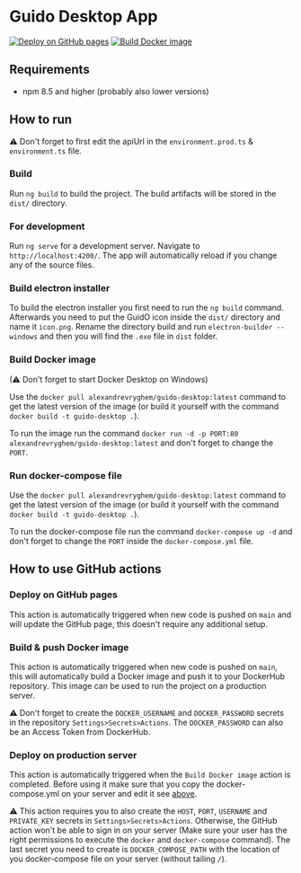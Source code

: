 # Guido Desktop App

[![Deploy on GitHub pages](https://github.com/ucll-ap-guide/guideApp-desktop/actions/workflows/deploy-to-github-pages.yml/badge.svg?branch=main)](https://github.com/ucll-ap-guide/guideApp-desktop/actions/workflows/deploy-to-github-pages.yml)
[![Build Docker image](https://github.com/ucll-ap-guide/guideApp-desktop/actions/workflows/build-docker-image.yml/badge.svg?branch=main)](https://github.com/ucll-ap-guide/guideApp-desktop/actions/workflows/build-docker-image.yml)

## Requirements

- npm 8.5 and higher (probably also lower versions)

## How to run

⚠ Don't forget to first edit the apiUrl in the `environment.prod.ts` & `environment.ts` file.

### Build

Run `ng build` to build the project. The build artifacts will be stored in the `dist/` directory.

### For development

Run `ng serve` for a development server. Navigate to `http://localhost:4200/`. The app will automatically reload if you
change any of the source files.

### Build electron installer

To build the electron installer you first need to run the `ng build` command. Afterwards you need to put the GuidO icon
inside the `dist/` directory and name it `icon.png`. Rename the directory build and run `electron-builder --windows` and
then you will find the `.exe` file in `dist` folder.

### Build Docker image

(⚠ Don't forget to start Docker Desktop on Windows)

Use the `docker pull alexandrevryghem/guido-desktop:latest` command to get the latest version of the image (or build it
yourself with the command `docker build -t guido-desktop .`).

To run the image run the command `docker run -d -p PORT:80 alexandrevryghem/guido-desktop:latest` and don't forget to
change the `PORT`.

### Run docker-compose file

Use the `docker pull alexandrevryghem/guido-desktop:latest` command to get the latest version of the image (or build it
yourself with the command `docker build -t guido-desktop .`).

To run the docker-compose file run the command `docker-compose up -d` and don't forget to change the `PORT`
inside the `docker-compose.yml` file.

## How to use GitHub actions

### Deploy on GitHub pages

This action is automatically triggered when new code is pushed on `main` and will update the GitHub page, this doesn't
require any additional setup.

### Build & push Docker image

This action is automatically triggered when new code is pushed on `main`, this will automatically build a Docker image
and push it to your DockerHub repository. This image can be used to run the project on a production server.

⚠ Don't forget to create the `DOCKER_USERNAME` and `DOCKER_PASSWORD` secrets in the repository
`Settings>Secrets>Actions`. The `DOCKER_PASSWORD` can also be an Access Token from DockerHub.

### Deploy on production server

This action is automatically triggered when the `Build Docker image` action is completed. Before using it make sure that
you copy the docker-compose.yml on your server and edit it see [above](#build-docker-image).

⚠ This action requires you to also create the `HOST`, `PORT`, `USERNAME` and `PRIVATE_KEY` secrets in
`Settings>Secrets>Actions`. Otherwise, the GitHub action won't be able to sign in on your server (Make sure your user
has the right permissions to execute the `docker` and `docker-compose` command). The last secret you need to create is
`DOCKER_COMPOSE_PATH` with the location of you docker-compose file on your server (without tailing `/`).